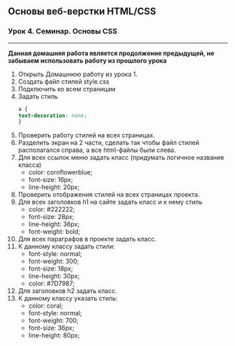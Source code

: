 ## Основы веб-верстки HTML/CSS
### Урок 4. Семинар. Основы CSS
<hr>

**Данная домашняя работа является продолжение предыдущей, не забываем использовать работу из прошлого урока**

1. Открыть Домашнюю работу из урока 1.
2. Создать файл стилей style.css
3. Подключить ко всем страницам
4. Задать стиль
    ```css
    a {
    text-decoration: none;
    }
    ```
5. Проверить работу стилей на всех страницах.
6. Разделить экран на 2 части, сделать так чтобы файл стилей располагался справа, а все html-файлы были слева.
7. Для всех ссылок меню задать класс (придумать логичное название класса)
    * color: cornflowerblue;
    * font-size: 16px;
    * line-height: 20px;
8. Проверить отображения стилей на всех страницах проекта.
9. Для всех заголовков h1 на сайте задать класс и к нему стиль
    * color: #222222;
    * font-size: 28px;
    * line-height: 36px;
    * font-weight: bold;
10. Для всех параграфов в проекте задать класс.
11. К данному классу задать стили:
    * font-style: normal;
    * font-weight: 300;
    * font-size: 18px;
    * line-height: 30px;
    * color: #7D7987;
12. Для заголовков h2 задать класс.
13. К данному классу указать стиль:
    * color: coral;
    * font-style: normal;
    * font-weight: 700;
    * font-size: 36px;
    * line-height: 80px;

